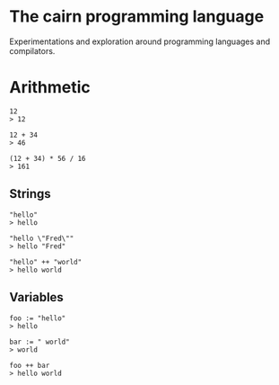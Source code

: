 # The cairn programming language

Experimentations and exploration around programming languages and compilators.

# Arithmetic

```
12
> 12

12 + 34
> 46

(12 + 34) * 56 / 16
> 161
```

## Strings

```
"hello"
> hello

"hello \"Fred\""
> hello "Fred"

"hello" ++ "world"
> hello world
```

## Variables

```
foo := "hello"
> hello

bar := " world"
> world

foo ++ bar
> hello world
```
